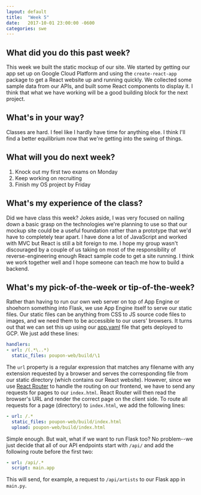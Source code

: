 ```yaml
---
layout: default
title:  "Week 5"
date:   2017-10-01 23:00:00 -0600
categories: swe
---
```


## What did you do this past week?
This week we built the static mockup of our site. We started by getting our app set up on Google Cloud Platform and using the `create-react-app` package to get a React website up and running quickly. We collected some sample data from our APIs, and built some React components to display it. I think that what we have working will be a good building block for the next project.

## What's in your way?
Classes are hard. I feel like I hardly have time for anything else. I think I'll find a better equilibrium now that we're getting into the swing of things.

## What will you do next week?
1. Knock out my first two exams on Monday
2. Keep working on recruiting
3. Finish my OS project by Friday

## What's my experience of the class?
Did we have class this week? Jokes aside, I was very focused on nailing down a basic grasp on the technologies we're planning to use so that our mockup site could be a useful foundation rather than a prototype that we'd have to completely tear apart. I have done a lot of JavaScript and worked with MVC but React is still a bit foreign to me. I hope my group wasn't discouraged by a couple of us taking on most of the responsibility of reverse-engineering enough React sample code to get a site running. I think we work together well and I hope someone can teach me how to build a backend.

## What's my pick-of-the-week or tip-of-the-week?
Rather than having to run our own web server on top of App Engine or shoehorn something into Flask, we use App Engine itself to serve our static files. Our static files can be anything from CSS to JS source code files to images, and we need them to be accessible to our users' browsers. It turns out that we can set this up using our [app.yaml](https://cloud.google.com/appengine/docs/standard/python/config/appref) file that gets deployed to GCP. We just add these lines:
```YAML
handlers:
- url: /(.*\..*)
  static_files: poupon-web/build/\1
```
The `url` property is a regular expression that matches any filename with any extension requested by a browser and serves the corresponding file from our static directory (which contains our React website). However, since we use [React Router](https://reacttraining.com/react-router/) to handle the routing on our frontend, we have to send any requests for pages to our `index.html`. React Router will then read the browser's URL and render the correct page on the client side. To route all requests for a page (directory) to `index.html`, we add the following lines:
```YAML
- url: /.*
  static_files: poupon-web/build/index.html
  upload: poupon-web/build/index.html
```
Simple enough. But wait, what if we want to run Flask too? No problem--we just decide that all of our API endpoints start with `/api/` and add the following route before the first two:
```YAML
- url: /api/.*
  script: main.app
```
This will send, for example, a request to `/api/artists` to our Flask app in `main.py`.